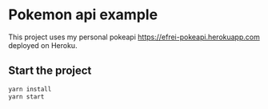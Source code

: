 # Pokemon api example

This project uses my personal pokeapi https://efrei-pokeapi.herokuapp.com deployed on Heroku.

## Start the project

```bash
yarn install
yarn start
```
